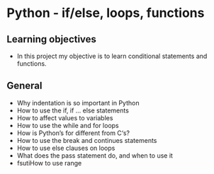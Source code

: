 # Python - if/else, loops, functions

## Learning objectives
- In this project my objective is to learn conditional statements and functions.

## General
- Why indentation is so important in Python
- How to use the if, if ... else statements
- How to affect values to variables
- How to use the while and for loops
- How is Python’s for different from C‘s?
- How to use the break and continues statements
- How to use else clauses on loops
- What does the pass statement do, and when to use it
- fsutiHow to use range
